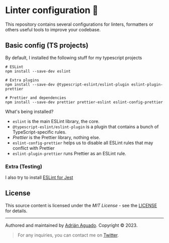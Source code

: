 # Linter configuration 🔦

This repository contains several configurations for linters, formatters or others useful tools to improve your codebase.

## Basic config (TS projects)
By default, I installed the following stuff for my typescript projects

```
# ESLint
npm install --save-dev eslint

# Extra plugins 
npm install --save-dev @typescript-eslint/eslint-plugin eslint-plugin-prettier

# Prettier and dependencies
npm install --save-dev prettier prettier-eslint eslint-config-prettier
```
What's being installed?
- `eslint` is the main ESLint library, the core.
- `@typescript-eslint/eslint-plugin` is a plugin that contains a bunch of TypeScript-specific rules.
- _Prettier_ is the Prettier library, nothing else.
- `eslint-config-prettier` helps us to disable all ESLint rules that may conflict with Prettier
- `eslint-plugin-prettier` runs Prettier as an ESLint rule.
  
### Extra (Testing)
I also try to install [ESLint for Jest](https://www.npmjs.com/package/eslint-plugin-jest)

## License

This source content is licensed under the _MIT License_ - see the [LICENSE](LICENSE.md) for details.

---

Authored and maintained by [Adrián Aguado](https://github.com/aguadotzn). Copyright © 2023.

> For any inquiries, you can contact me on [Twitter](https://twitter.com/aguadotzn).
